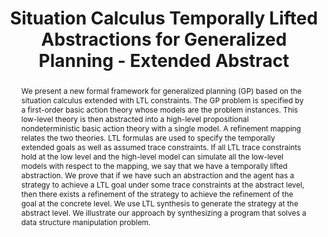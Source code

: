 ---
layout: default
title: 'Situation Calculus <span class="nobr">Temporally Lifted Abstractions</span> for <span class="nobr">Generalized Planning</span> - <span class="nobr">Extended Abstract</span>'
authors: <span class="nobr">Giuseppe De Giacomo</span>, <span class="nobr">Yves Lesp&eacute;rance</span>, <span class="nobr">Matteo Mancanelli</span>
publication: Workshop on Symbolic and Neuro-Symbolic Architectures for Intelligent Robotics Technology (SYNERGY @ KR 2024)
month: 
year: 2024
type: conference
paper: SC_Abstractions_ExAb.pdf
doi: 
preprint: 
poster: 
code: 
abstract: "We present a new formal framework for generalized planning (GP) based on the situation calculus extended with LTL constraints. The GP problem is specified by a first-order basic action theory whose models are the problem instances. This low-level theory is then abstracted into a high-level propositional nondeterministic basic action theory with a single model. A refinement mapping relates the two theories. LTL formulas are used to specify the temporally extended goals as well as assumed trace constraints. If all LTL trace constraints hold at the low level and the high-level model can simulate all the low-level models with respect to the mapping, we say that we have a temporally lifted abstraction. We prove that if we have such an abstraction and the agent has a strategy to achieve a LTL goal under some trace constraints at the abstract level, then there exists a refinement of the strategy to achieve the refinement of the goal at the concrete level. We use LTL synthesis to generate the strategy at the abstract level. We illustrate our approach by synthesizing a program that solves a data structure manipulation problem."
bibtex: "@inproceedings{DBLP:conf/kodis/GiacomoLM24,<br/>
  &emsp;author       = {Giuseppe De Giacomo and
                  Yves Lesp{\\'{e}}rance and
                  Matteo Mancanelli},<br/>
  &emsp;editor       = {Luc{\\'{\\i}}a G{\\'{o}}mez {\\'{A}}lvarez and
                  Jonas Haldimann and
                  Jesse Heyninck and
                  Srdjan Vesic and
                  Francesco Fabiano and
                  Marcello Balduccini},<br/>
  &emsp;title        = {Situation Calculus Temporally Lifted Abstractions for Generalized
                  Planning - Extended Abstract},<br/>
  &emsp;booktitle    = {Joint Proceedings of the Joint Workshop on Knowledge Diversity and
                  Cognitive Aspects of {KR} and the Workshop on Symbolic and Neuro-Symbolic
                  Architectures for Intelligent Robotics Technology (KoDis-CAKR-SYNERGY
                  2024) co-located with the 21st International Conference on Principles
                  of Knowledge Representation and Reasoning {(KR} 2024), Hanoi, Vietnam,
                  November 2-8, 2024},<br/>
  &emsp;series       = {{CEUR} Workshop Proceedings},<br/>
  &emsp;volume       = {3876},<br/>
  &emsp;publisher    = {CEUR-WS.org},<br/>
  &emsp;year         = {2024},<br/>
}"
ack: 
---